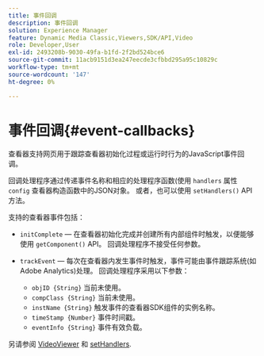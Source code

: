 ```yaml
---
title: 事件回调
description: 事件回调
solution: Experience Manager
feature: Dynamic Media Classic,Viewers,SDK/API,Video
role: Developer,User
exl-id: 2493208b-9030-49fa-b1fd-2f2bd524bce6
source-git-commit: 11acb9151d3ea247eecde3cfbbd295a95c10829c
workflow-type: tm+mt
source-wordcount: '147'
ht-degree: 0%

---
```


# 事件回调{#event-callbacks}

查看器支持网页用于跟踪查看器初始化过程或运行时行为的JavaScript事件回调。

回调处理程序通过传递事件名称和相应的处理程序函数(使用 `handlers` 属性 `config` 查看器构造函数中的JSON对象。 或者，也可以使用 `setHandlers()` API方法。

支持的查看器事件包括：

* `initComplete`  — 在查看器初始化完成并创建所有内部组件时触发，以便能够使用 `getComponent()` API。 回调处理程序不接受任何参数。

* `trackEvent`  — 每次在查看器内发生事件时触发，事件可能由事件跟踪系统(如Adobe Analytics)处理。 回调处理程序采用以下参数：

   * `objID {String}` 当前未使用。
   * `compClass {String}` 当前未使用。
   * `instName {String}` 触发事件的查看器SDK组件的实例名称。
   * `timeStamp {Number}` 事件时间戳。
   * `eventInfo {String}` 事件有效负载。

另请参阅 [VideoViewer](../../c-html5-s7-aem-asset-viewers/c-html5-video-reference/c-html5-video-viewer-20-javascriptapiref/r-html5-video-viewer-20-javascriptapiref-videoviewer.md#reference-bfad5aa071c74a66a23c39a9b48dedb0) 和 [setHandlers](../../c-html5-s7-aem-asset-viewers/c-html5-video-reference/c-html5-video-viewer-20-javascriptapiref/r-html5-video-viewer-20-javascriptapiref-sethandlers.md#reference-22b373b37e8943a7be5c4d4cc21ed926).
